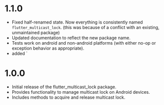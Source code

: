 # 1.1.0

* Fixed half-renamed state. Now everything is consistently named `flutter_multicast_lock`. (this was because of a conflict with an existing, unmaintained package)
* Updated documentation to reflect the new package name.
* Tests work on android and non-android platforms (with either no-op or exception behavior as appropriate).
* added `


# 1.0.0

* Initial release of the flutter_multicast_lock package.
* Provides functionality to manage multicast lock on Android devices.
* Includes methods to acquire and release multicast lock.
